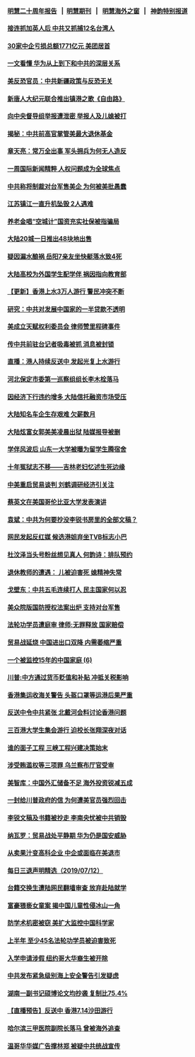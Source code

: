#### [明慧二十周年报告](https://github.com/gfw-breaker/mh-reports/blob/master/README.md?t=07132335) &nbsp;&nbsp;|&nbsp;&nbsp;[明慧期刊](https://github.com/gfw-breaker/mh-qikan) &nbsp;&nbsp;|&nbsp;&nbsp; [明慧海外之窗](https://github.com/gfw-breaker/mh-news/blob/master/README.md?t=07132335) &nbsp;&nbsp;|&nbsp;&nbsp; [神韵特别报道](https://github.com/gfw-breaker/mh-news/blob/master/shenyun.md?t=07132335) 

#### [接连抓加英人后 中共又抓捕12名台湾人](../pages/nsc413/n11383078.md?t=07132335) 

#### [30家中企亏损总额1771亿元 美团居首](../pages/nsc413/n11383213.md?t=07132335) 

#### [一文看懂 华为从上到下和中共的深层关系](../pages/nsc413/n11376981.md?t=07132335) 

#### [美反恐官员：中共新疆政策与反恐无关](../pages/nsc413/n11383182.md?t=07132335) 

#### [新唐人大纪元联合推出镇港之歌《自由路》](../pages/nsc413/n11383126.md?t=07132335) 

#### [向中央督导组举报遭泄密 举报人及儿媳被打](../pages/nsc413/n11382891.md?t=07132335) 

#### [揭秘：中共前高官掌管美最大退休基金](../pages/nsc413/n11376464.md?t=07132335) 

#### [章天亮：常万全出事 军头拥兵为何无人造反](../pages/nsc413/n11382987.md?t=07132335) 

#### [一周国际新闻精粹 人权问题成为全球焦点](../pages/nsc413/n11381196.md?t=07132335) 

#### [中共称将制裁对台军售美企 为何被美批愚蠢](../pages/nsc413/n11382921.md?t=07132335) 

#### [江苏镇江一直升机坠毁 2人遇难](../pages/nsc413/n11382878.md?t=07132335) 

#### [养老金唱“空城计”国资充实社保被指骗局](../pages/nsc413/n11382226.md?t=07132335) 


#### [大陆20城一日推出48块地出售](../pages/nsc413/n11382454.md?t=07132335) 

#### [疑因漏水酿祸 岳阳7亲友坐快艇落水致4死](../pages/nsc413/n11382754.md?t=07132335) 

#### [大陆高校为外国学生配学伴 祸因指向教育部](../pages/nsc413/n11382594.md?t=07132335) 

#### [【更新】香港上水3万人游行 警民冲突不断](../pages/nsc413/n11382393.md?t=07132335) 

#### [研究：中共对发展中国家的一半贷款不透明](../pages/nsc413/n11381968.md?t=07132335) 

#### [美成立天赋权利委员会 律师赞里程碑事件](../pages/nsc413/n11382583.md?t=07132335) 

#### [传中共前驻台记者吸毒被抓 消息被封锁](../pages/nsc413/n11382607.md?t=07132335) 

#### [直播：港人持续反送中 发起光复上水游行](../pages/nsc413/n11382577.md?t=07132335) 

#### [河北保定市委第一巡察组组长李木栓落马](../pages/nsc413/n11382561.md?t=07132335) 

#### [因经济下行违约增多 大陆信托融资市场受压](../pages/nsc413/n11382339.md?t=07132335) 

#### [大陆知名车企生存艰难 欠薪数月](../pages/nsc413/n11382418.md?t=07132335) 

#### [大陆炫富女郭美美凌晨出狱 陆媒报导被删](../pages/nsc413/n11382159.md?t=07132335) 

#### [学伴风波后 山东一大学被曝为留学生腾宿舍](../pages/nsc413/n11382251.md?t=07132335) 

#### [十年冤狱志不移——吉林老妇忆述生死边缘](../pages/nsc413/n11381933.md?t=07132335) 

#### [中美重启贸易谈判 刘鹤调研经济引关注](../pages/nsc413/n11381866.md?t=07132335) 

#### [蔡英文在美国哥伦比亚大学发表演讲](../pages/nsc413/n11382245.md?t=07132335) 

#### [袁斌：中共为何要抄没李锐书房里的全部文稿？](../pages/nsc413/n11382164.md?t=07132335) 

#### [网民发起反红媒 候选港姐弃坐TVB标志小巴](../pages/nsc413/n11381633.md?t=07132335) 

#### [杜汶泽当头号粉丝想见真人 何韵诗：排队预约](../pages/nsc413/n11381839.md?t=07132335) 

#### [退休教师的遭遇： 儿被迫害死 媳精神失常](../pages/nsc413/n11381978.md?t=07132335) 

#### [戈壁东：中共五毛连续打人 民主国家何以忍](../pages/nsc413/n11382046.md?t=07132335) 

#### [美众院版国防授权法案出炉 支持对台军售](../pages/nsc413/n11381895.md?t=07132335) 

#### [法轮功学员遭庭审 律师:无罪释放 国家赔偿](../pages/nsc413/n11381896.md?t=07132335) 

#### [贸易战延烧 中国进出口双降 内需萎缩严重](../pages/nsc413/n11381829.md?t=07132335) 

#### [一个被监控15年的中国家庭 (6)](../pages/nsc413/n11365204.md?t=07132335) 

#### [川普:中方通过货币贬值和补贴 冲抵关税影响](../pages/nsc413/n11381846.md?t=07132335) 

#### [香港集运收海关警告 头盔口罩等运港后果严重](../pages/nsc413/n11381845.md?t=07132335) 

#### [反送中令中共紧张 北戴河会料讨论香港问题](../pages/nsc413/n11381835.md?t=07132335) 

#### [三百港大学生集会游行 迫校长张翔深夜对话](../pages/nsc413/n11381277.md?t=07132335) 

#### [谁的面子工程 三峡工程兴建决策始末](../pages/nsc413/n11381555.md?t=07132335) 

#### [涉受贿滥权等三项罪 乌兰察布厅官受审](../pages/nsc413/n11381147.md?t=07132335) 

#### [美智库：中国外汇储备不足 海外投资锐减五成](../pages/nsc413/n11380859.md?t=07132335) 

#### [一封给川普政府的信 为何遭美官员强烈回击](../pages/nsc413/n11381739.md?t=07132335) 

#### [李锐文稿及书籍被抄走 李南央忧被中共销毁](../pages/nsc413/n11381448.md?t=07132335) 

#### [纳瓦罗：贸易战处平静期 华为仍是国安威胁](../pages/nsc413/n11381431.md?t=07132335) 

#### [从卖果汁变高科企业 中企或面临在美退市](../pages/nsc413/n11381093.md?t=07132335) 

#### [每日三退声明精选（2019/07/12）](../pages/nsc413/n11381715.md?t=07132335) 

#### [台籍交换生遭陆网民翻墙审查 放弃赴陆就学](../pages/nsc413/n11380952.md?t=07132335) 

#### [富豪猥亵女童案 揭中国儿童性侵冰山一角](../pages/nsc413/n11381519.md?t=07132335) 

#### [防学术机密被窃 美扩大监控中国科学家](../pages/nsc413/n11380865.md?t=07132335) 

#### [上半年 至少45名法轮功学员被迫害致死](../pages/nsc413/n11380497.md?t=07132335) 

#### [入学申请涉假 纽约哥大华裔生被开除](../pages/nsc413/n11380150.md?t=07132335) 

#### [中共发布紧急级别海上安全警告引发疑虑](../pages/nsc413/n11381216.md?t=07132335) 

#### [湖南一副书记硕博论文均抄袭 复制比75.4%](../pages/nsc413/n11380818.md?t=07132335) 

#### [【直播预告】反送中 香港7.14沙田游行](../pages/nsc413/n11378875.md?t=07132335) 

#### [哈尔滨三甲医院副院长落马 曾被海外追查](../pages/nsc413/n11379206.md?t=07132335) 

#### [温哥华华媒广告撑林郑 被疑中共统战宣传](../pages/nsc413/n11380714.md?t=07132335) 

